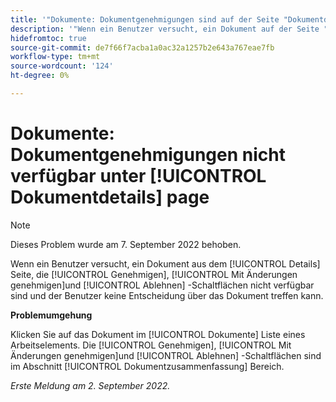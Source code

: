 ```yaml
---
title: '"Dokumente: Dokumentgenehmigungen sind auf der Seite "Dokumentdetails"nicht verfügbar."'
description: '"Wenn ein Benutzer versucht, ein Dokument auf der Seite "Dokumentdetails"zu genehmigen, wird die [!UICONTROL Genehmigen], [!UICONTROL Mit Änderungen genehmigen]und [!UICONTROL Ablehnen] -Schaltflächen nicht verfügbar sind und der Benutzer keine Entscheidung über das Dokument treffen kann."'
hidefromtoc: true
source-git-commit: de7f66f7acba1a0ac32a1257b2e643a767eae7fb
workflow-type: tm+mt
source-wordcount: '124'
ht-degree: 0%

---
```



# Dokumente: Dokumentgenehmigungen nicht verfügbar unter [!UICONTROL Dokumentdetails] page

>[!NOTE]
>
>Dieses Problem wurde am 7. September 2022 behoben.

Wenn ein Benutzer versucht, ein Dokument aus dem [!UICONTROL Details] Seite, die [!UICONTROL Genehmigen], [!UICONTROL Mit Änderungen genehmigen]und [!UICONTROL Ablehnen] -Schaltflächen nicht verfügbar sind und der Benutzer keine Entscheidung über das Dokument treffen kann.

**Problemumgehung**

Klicken Sie auf das Dokument im [!UICONTROL Dokumente] Liste eines Arbeitselements. Die [!UICONTROL Genehmigen], [!UICONTROL Mit Änderungen genehmigen]und [!UICONTROL Ablehnen] -Schaltflächen sind im Abschnitt [!UICONTROL Dokumentzusammenfassung] Bereich.

_Erste Meldung am 2. September 2022._

